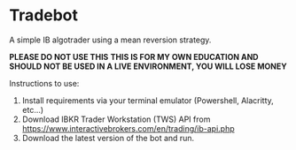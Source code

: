 # Tradebot
A simple IB algotrader using a mean reversion strategy.

**PLEASE DO NOT USE THIS**
**THIS IS FOR MY OWN EDUCATION AND SHOULD NOT BE USED IN A LIVE ENVIRONMENT, YOU WILL LOSE MONEY**

Instructions to use:

1. Install requirements via your terminal emulator (Powershell, Alacritty, etc...)
2. Download IBKR Trader Workstation (TWS) API from https://www.interactivebrokers.com/en/trading/ib-api.php
3. Download the latest version of the bot and run.

